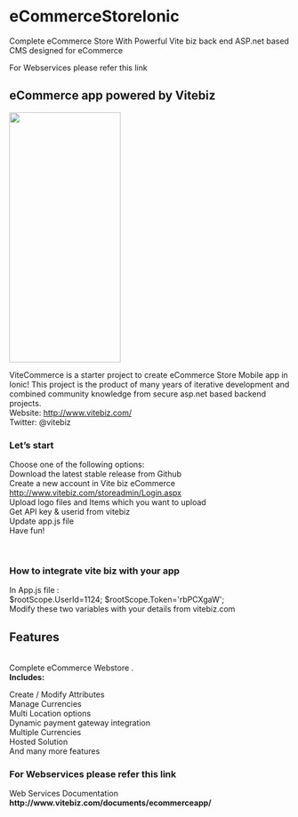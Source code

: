 # eCommerceStoreIonic
Complete eCommerce Store With Powerful Vite biz back end ASP.net based CMS designed for eCommerce 

For Webservices please refer this link 

<h2>eCommerce app powered by Vitebiz</h2>

<img src="https://s3.amazonaws.com/ionic-marketplace/ecommerce-ionic-complete-store-with-powerful-free-vite-biz-backend/screenshot_1.png" height="450px" width="200px"/>


ViteCommerce is a starter project to create eCommerce Store Mobile app in Ionic!
This project is the product of many years of iterative development and combined community knowledge from secure asp.net based backend projects.
<br>
Website: http://www.vitebiz.com/
<br>
Twitter: @vitebiz

<h3>Let’s start</h3>

Choose one of the following options:
<br>Download the latest stable release from Github
<br>Create a new account in Vite biz eCommerce  <a href=" http://www.vitebiz.com/storeadmin/Login.aspx"> http://www.vitebiz.com/storeadmin/Login.aspx </a>
<br>Upload logo files and Items which you want to upload
<br>Get API key & userid from vitebiz
<br>Update app.js file
<br>Have fun!

<br>
<h3>How to integrate vite biz with your app</h3>
In App.js file :<br>
   $rootScope.UserId=1124;
  $rootScope.Token='rbPCXgaW';
  <br>
Modify these two variables with your details from vitebiz.com
<h2>Features</h2>
<br>
Complete eCommerce Webstore .
<br>
<b>Includes:</b>

Create / Modify Attributes
<br>
Manage Currencies
<br>
Multi Location options
<br>
Dynamic payment gateway integration
<br>
Multiple Currencies
<br>
Hosted Solution
<br>
And many more features
<br>
<h3>For Webservices please refer this link</h3>
Web Services Documentation <b> http://www.vitebiz.com/documents/ecommerceapp/ </b>
